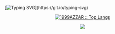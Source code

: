 [![Typing SVG](https://readme-typing-svg.herokuapp.com?font=Architects+Daughter&color=7AF79A&size=30&lines=Hey!+It's+Lucas+Feuser!;I'm+a+Begginer+Developer...;I'm+study+Software+Engineer;)](https://git.io/typing-svg)

<p align="center">
          <a href="https://github.com/1999AZZAR/">
          <img src="https://github-readme-stats.vercel.app/api/top-langs/?username=LucasFeuser&langs_count=6&theme=darkmode&layout=compact&hide_border=true" alt="1999AZZAR :: Top Langs" /></a>
 </p>
 <p align="center">
	<img src="https://github-readme-stats.vercel.app/api?username=LucasFeuser&count_private=true&show_icons=trueline_height=21&bg_color=0,EC6C6C,FFD479,FFFC79,73FA79&theme=darkmode"
	/>
	</p>

	

